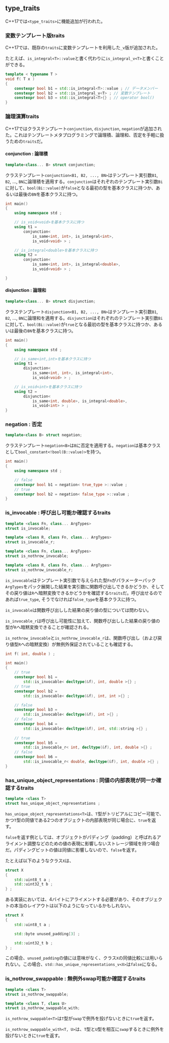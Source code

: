 ## type_traits

C++17では`<type_traits>`に機能追加が行われた。

### 変数テンプレート版traits

C++17では、既存の`traits`に変数テンプレートを利用した`_v`版が追加された。

たとえば、`is_integral<T>::value`と書く代わりに`is_integral_v<T>`と書くことができる。

~~~cpp
template < typename T >
void f( T x )
{
    constexpr bool b1 = std::is_integral<T>::value ; // データメンバー
    constexpr bool b2 = std::is_integral_v<T> ; // 変数テンプレート
    constexpr bool b3 = std::is_integral<T>{} ; // operator bool()
}
~~~


### 論理演算traits

C++17ではクラステンプレート`conjunction`, `disjunction`, `negation`が追加された。これはテンプレートメタプログラミングで論理積、論理和、否定を手軽に扱うための`traits`だ。

#### conjunction : 論理積

~~~c++
template<class... B> struct conjunction;
~~~

クラステンプレート`conjunction<B1, B2, ..., BN>`はテンプレート実引数`B1`, `B2`, ..., `BN`に論理積を適用する。`conjunction`はそれぞれのテンプレート実引数`Bi`に対して、`bool(Bi::value)`が`false`となる最初の型を基本クラスに持つか、あるいは最後の`BN`を基本クラスに持つ。

~~~cpp
int main()
{
    using namespace std ;

    // is_void<void>を基本クラスに持つ
    using t1 =
        conjunction<
            is_same<int, int>, is_integral<int>,
            is_void<void> > ;

    // is_integral<double>を基本クラスに持つ
    using t2 =
        conjunction<
            is_same<int, int>, is_integral<double>,
            is_void<void> > ;

}
~~~

#### disjunction : 論理和


~~~c++
template<class... B> struct disjunction;
~~~


クラステンプレート`disjunction<B1, B2, ..., BN>`はテンプレート実引数`B1`, `B2`, ..., `BN`に論理和を適用する。`disjunction`はそれぞれのテンプレート実引数`Bi`に対して、`bool(Bi::value)`が`true`となる最初の型を基本クラスに持つか、あるいは最後の`BN`を基本クラスに持つ。

~~~cpp
int main()
{
    using namespace std ;

    // is_same<int,int>を基本クラスに持つ
    using t1 =
        disjunction<
            is_same<int, int>, is_integral<int>,
            is_void<void> > ;

    // is_void<int>を基本クラスに持つ
    using t2 =
        disjunction<
            is_same<int, double>, is_integral<double>,
            is_void<int> > ;
}
~~~

### negation : 否定

~~~c++
template<class B> struct negation;
~~~

クラステンプレート`negation<B>`は`B`に否定を適用する。`negation`は基本クラスとして`bool_constant<!bool(B::value)>`を持つ。

~~~cpp
int main()
{
    using namespace std ;

    // false
    constexpr bool b1 = negation< true_type >::value ;
    // true
    constexpr bool b2 = negation< false_type >::value ; 
}
~~~


### is_invocable : 呼び出し可能か確認するtraits


~~~c++
template <class Fn, class... ArgTypes>
struct is_invocable;

template <class R, class Fn, class... ArgTypes>
struct is_invocable_r;

template <class Fn, class... ArgTypes>
struct is_nothrow_invocable;

template <class R, class Fn, class... ArgTypes>
struct is_nothrow_invocable_r;
~~~


`is_invocable`はテンプレート実引数で与えられた型`Fn`がパラメーターパック`ArgTypes`をパック展開した結果を実引数に関数呼び出しできるかどうか、そしてその戻り値は`R`へ暗黙変換できるかどうかを確認する`traits`だ。呼び出せるのであれば`true_type`, そうでなければ`false_type`を基本クラスに持つ。


`is_invocable`は関数呼び出しした結果の戻り値の型については問わない。

`is_invocable_r`は呼び出し可能性に加えて、関数呼び出しした結果の戻り値の型が`R`へ暗黙変換できることが確認される。

`is_nothrow_invocable`と`is_nothrow_invocable_r`は、関数呼び出し（および戻り値型`R`への暗黙変換）が無例外保証されていることも確認する。

~~~cpp
int f( int, double ) ;

int main()
{
    // true
    constexpr bool b1 =
        std::is_invocable< decltype(&f), int, double >{} ;
    // true
    constexpr bool b2 =
        std::is_invocable< decltype(&f), int, int >{} ;

    // false
    constexpr bool b3 =
        std::is_invocable< decltype(&f), int >{} ;
    // false
    constexpr bool b4 =
        std::is_invocable< decltype(&f), int, std::string >{} ;
    
    // true
    constexpr bool b5 = 
        std::is_invocable_r< int, decltype(&f), int, double >{} ;
    // false
    constexpr bool b6 =
        std::is_invocable_r< double, decltype(&f), int, double >{} ;
}
~~~


### has_unique_object_representations : 同値の内部表現が同一か確認するtraits

~~~c++
template <class T>
struct has_unique_object_representations ;
~~~

`has_unique_object_representations<T>`は、`T`型がトリビアルにコピー可能で、かつ`T`型の同値である2つのオブジェクトの内部表現が同じ場合に、`true`を返す。

`false`を返す例としては、オブジェクトがパディング（padding）と呼ばれるアライメント調整などのための値の表現に影響しないストレージ領域を持つ場合だ。パディングビットの値は同値に影響しないので、`false`を返す。

たとえば以下のようなクラス`X`は、

~~~cpp
struct X
{
    std::uint8_t a ;
    std::uint32_t b ;
} ;
~~~

ある実装においては、4バイトにアライメントする必要があり、そのオブジェクトの本当のレイアウトは以下のようになっているかもしれない。

~~~cpp
struct X
{
    std::uint8_t a ;

    std::byte unused_padding[3] ;

    std::uint32_t b ;
} ;
~~~

この場合、`unused_padding`の値には意味がなく、クラス`X`の同値比較には用いられない。この場合、`std::has_unique_representations_v<X>`は`false`になる。

### is_nothrow_swappable : 無例外swap可能か確認するtraits

~~~c++
template <class T>
struct is_nothrow_swappable;

template <class T, class U>
struct is_nothrow_swappable_with;
~~~

`is_nothrow_swappable<T>`は`T`型が`swap`で例外を投げないときに`true`を返す。

`is_nothrow_swappable_with<T, U>`は、`T`型と`U`型を相互に`swap`するときに例外を投げないときに`true`を返す。
